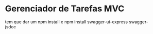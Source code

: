 # Gerenciador de Tarefas MVC

tem que dar um npm install e npm install swagger-ui-express swagger-jsdoc
